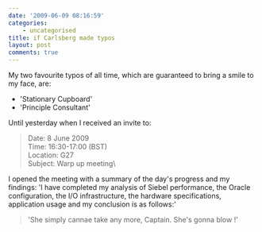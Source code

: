 ```yaml
---
date: '2009-06-09 08:16:59'
categories:
    - uncategorised
title: if Carlsberg made typos
layout: post
comments: true
---
```

My two favourite typos of all time, which are guaranteed to bring a
smile to my face, are:

-   'Stationary Cupboard'
-   'Principle Consultant'

Until yesterday when I received an invite to:

> Date: 8 June 2009\
>  Time: 16:30-17:00 (BST)\
>  Location: G27\
>  Subject: Warp up meeting\

I opened the meeting with a summary of the day's progress and my
findings: 'I have completed my analysis of Siebel performance, the
Oracle configuration, the I/O infrastructure, the hardware
specifications, application usage and my conclusion is as follows:'
> 'She simply cannae take any more, Captain. She's gonna blow !'
